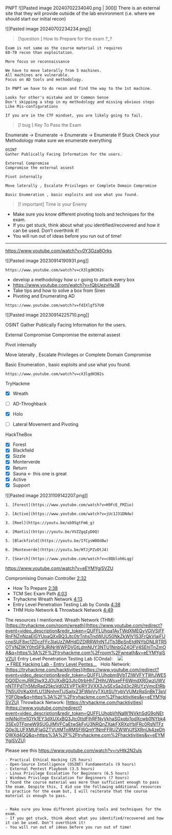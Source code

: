 
PNPT 
![[Pasted image 20240702234040.png | 300]]
There is an external site that they will provide outside of the lab
environment (i.e. where we should start our initial recon)


![[Pasted image 20240702234234.png]]

>[!question ] How to Prepare for the exam ?_?

```
Exam is not same as the course material it requires 
60-70 recon than exploitation.

More focus on reconnaissance

We have to move laterally from 5 machines.
All machines are vulnerable.
Focus on AD tools and methodology.

In PNPT we have to do recon and find the way to the 1st machine.
```

```
Looks for other's mistake and Ur Common Sense
Don't skipping a step in my methodology and missing obvious steps
Like Mis-configurations

If you are in the CTF mindset, you are likely going to fail.
```


>[! bug ] Key To Pass the Exam

Enumerate -> Enumerate -> Enumerate -> Enumerate
If Stuck Check your Methodology make sure we enumerate everything 

```
OSINT
Gather Publically Facing Information for the users.

External Compromise
Compromise the external assest

Pivot internally

Move laterally , Escalate Privileges or Complete Domain Compromise

Basic Enumeration , basic exploits and use what you found.
```


>[! important] Time is your Enemy

- Make sure you know different pivoting tools and techniques for the exam.
- If you get stuck, think about what you identified/recovered and how it can be used. Don’t overthink it!
- You will run out of ideas before you run out of time!


<hr>


https://www.youtube.com/watch?v=0Y3Gza8Orks


![[Pasted image 20230914190931.png]]

```
https://www.youtube.com/watch?v=cX3lgdH302s
```
- develop a methodology how u r going to attack every box
- https://www.youtube.com/watch?v=tQbUezvHa38
- Take tips and how to solve a box from Siren
- Pivoting and Enumerating AD

```
https://www.youtube.com/watch?v=fdIXlgfS7U0
```
![[Pasted image 20230914225710.png]]

OSINT
Gather Publically Facing Information for the users.

External Compromise
Compromise the external assest

Pivot internally

Move laterally , Escalate Privileges or Complete Domain Compromise

Basic Enumeration , basic exploits and use what you found.

```
https://www.youtube.com/watch?v=cX3lgdH302s
```

TryHackme
- [x] Wreath
- [ ] AD-Throghback
- [x] Holo
- [ ] Lateral Movement and Pivoting


HackTheBox
- [x] Forest 
- [x] Blackfield
- [x] Sizzle 
- [x] Monterverde
- [x] Return
- [x] Sauna <- this one is great
- [x] Active
- [x] Support

![[Pasted image 20231109142207.png]]

```
1. [Forest](https://www.youtube.com/watch?v=H9FcE_FMZio)
    
2. [Active](https://www.youtube.com/watch?v=jUc1J31DNdw)
    
3. [Reel](https://youtu.be/ob9SgtFm6_g)
    
4. [Mantis](https://youtu.be/VVZZgqIyD0Q)
    
5. [Blackfield](https://youtu.be/IfCysW0Od8w)
    
6. [Monteverde](https://youtu.be/HTJjPZvOtJ4)
    
7. [Search](https://www.youtube.com/watch?v=c8Qbloh6Lqg)
```

https://www.youtube.com/watch?v=eEYMYgjSVZU

Compromising Domain Controller [2:32](https://www.youtube.com/watch?v=eEYMYgjSVZU&t=152s) 
- How To Prepare [2:38](https://www.youtube.com/watch?v=eEYMYgjSVZU&t=158s) 
- TCM Sec Exam Path [4:03](https://www.youtube.com/watch?v=eEYMYgjSVZU&t=243s) 
- Tryhackme Wreath Network [4:13](https://www.youtube.com/watch?v=eEYMYgjSVZU&t=253s) 
- Entry Level Penetration Testing Lab by Conda [4:38](https://www.youtube.com/watch?v=eEYMYgjSVZU&t=278s) 
- THM Holo Network & Throwback Network [4:49](https://www.youtube.com/watch?v=eEYMYgjSVZU&t=289s)

The resources I mentioned: 
Wreath Network (THM): [https://tryhackme.com/room/wreath](https://www.youtube.com/redirect?event=video_description&redir_token=QUFFLUhqa1AyTWdXMEQyVGlVSjFFRnFNZnNzaElGYUpaQXxBQ3Jtc0trTnhsTndWUU50NkZkWlV1S3FrQkVIajFUcnpSUF8xc1ZDczFFc3laUzZjMHdDZDlRRWhtNTJTb3BpSnEtdlNYbDNLRTR5OTVNZllKY0htSF9JRjNrWWFDVGtLdmNUY3NTU1NnbGZ4OFV4SEhITnZmOA&q=https%3A%2F%2Ftryhackme.com%2Froom%2Fwreath&v=eEYMYgjSVZU) 
Entry Level Penetration Testing Lab (COnda):    [![](https://www.gstatic.com/youtube/img/watch/yt_favicon.png) • FREE Hacking Lab - Entry Level Pentes...](https://www.youtube.com/watch?v=LHto_BYt1ug&t=0s)   Holo Network: [https://tryhackme.com/hacktivities](https://www.youtube.com/redirect?event=video_description&redir_token=QUFFLUhqbm9VbTZIWVFYTWtJWE5DQ0lDcmJRR2IwX2JOUXxBQ3Jtc0trbHhTZHlhUWsxeFF6WmdXRGwzUWVnNTFPdTh5MzRad25kcVd0ZEVPTklRY3VXX3JySExSa2d3c2RUYzVmcEtRbTN5U0VKaXhfLU13NnhmTlJSajIxZ3FWbjVyTXUtSUYybVVUMzRqSnBkT3pVY0FObw&q=https%3A%2F%2Ftryhackme.com%2Fhacktivities&v=eEYMYgjSVZU) 
Throwback Network: [https://tryhackme.com/hacktivities](https://www.youtube.com/redirect?event=video_description&redir_token=QUFFLUhqbVhNaW1NVkhSdG9oNEtmNjNoYm1GYk1EY3dXUXxBQ3Jtc0ttdFlhRFNyVkhaSGxqbi1odXcwb0NYbk43SEx0TFpneW9SUGJlMVFCaEtwSkFyU3NRQnZXakFXRXpYblFRc0RsNTFzQ0p3LUFXMUFlaGZTVUtMTnRMSFl6QmY1NmFFRUZWWVJfSXRnUk4zeDhOWXd4QQ&q=https%3A%2F%2Ftryhackme.com%2Fhacktivities&v=eEYMYgjSVZU)


Please see this
https://www.youtube.com/watch?v=ryHtk2N2uls

```
- Practical Ethical Hacking (25 hours)
- Open-Source Intelligence (OSINT) Fundamentals (9 hours)
- External Pentest Playbook (3.5 hours)
- Linux Privilege Escalation for Beginners (6.5 hours)
- Windows Privilege Escalation for Beginners (7 hours)
I found the course material was more than sufficient enough to pass the exam. Despite this, I did use the following additional resources to practice for the exam but, I will reiterate that the course material is enough to pass.


- Make sure you know different pivoting tools and techniques for the exam.
- If you get stuck, think about what you identified/recovered and how it can be used. Don’t overthink it!
- You will run out of ideas before you run out of time!
 
```


